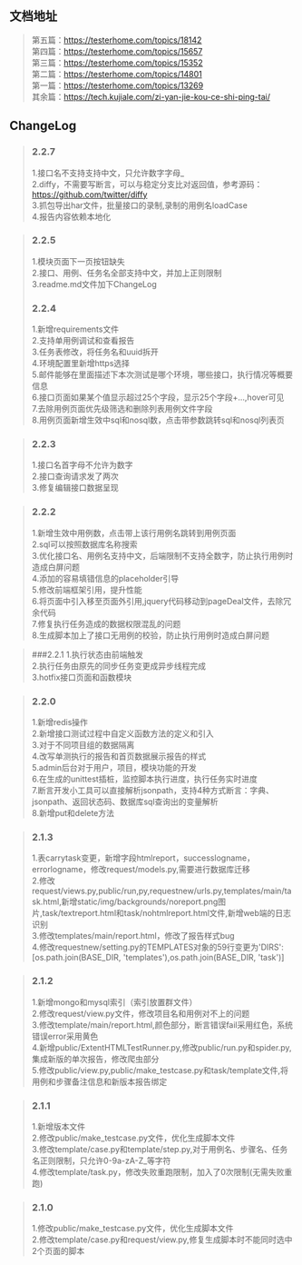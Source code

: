 ## 文档地址
>第五篇：https://testerhome.com/topics/18142  
>第四篇：https://testerhome.com/topics/15657   
>第三篇：https://testerhome.com/topics/15352  
>第二篇：https://testerhome.com/topics/14801   
>第一篇：https://testerhome.com/topics/13269  
>其余篇：https://tech.kujiale.com/zi-yan-jie-kou-ce-shi-ping-tai/  
## ChangeLog
>### 2.2.7  
>1.接口名不支持支持中文，只允许数字字母_        
>2.diffy，不需要写断言，可以与稳定分支比对返回值，参考源码：https://github.com/twitter/diffy  
>3.抓包导出har文件，批量接口的录制,录制的用例名loadCase  
>4.报告内容依赖本地化

>### 2.2.5  
>1.模块页面下一页按钮缺失  
>2.接口、用例、任务名全部支持中文，并加上正则限制        
>3.readme.md文件加下ChangeLog    
>### 2.2.4  
>1.新增requirements文件  
>2.支持单用例调试和查看报告  
>3.任务表修改，将任务名和uuid拆开  
>4.环境配置里新增https选择  
>5.邮件能够在里面描述下本次测试是哪个环境，哪些接口，执行情况等概要信息  
>6.接口页面如果某个值显示超过25个字段，显示25个字段+...,hover可见  
>7.去除用例页面优先级筛选和删除列表用例文件字段  
>8.用例页面新增生效中sql和nosql数，点击带参数跳转sql和nosql列表页  

>### 2.2.3
>1.接口名首字母不允许为数字  
>2.接口查询请求发了两次  
>3.修复编辑接口数据呈现  

>### 2.2.2
>1.新增生效中用例数，点击带上该行用例名跳转到用例页面  
>2.sql可以按照数据库名称搜索  
>3.优化接口名、用例名支持中文，后端限制不支持全数字，防止执行用例时造成白屏问题  
>4.添加的容易填错信息的placeholder引导  
>5.修改前端框架引用，提升性能  
>6.将页面中引入移至页面外引用,jquery代码移动到pageDeal文件，去除冗余代码  
>7.修复执行任务造成的数据权限混乱的问题  
>8.生成脚本加上了接口无用例的校验，防止执行用例时造成白屏问题  

>###2.2.1
>1.执行状态由前端触发  
>2.执行任务由原先的同步任务变更成异步线程完成  
>3.hotfix接口页面和函数模块  

>### 2.2.0
>1.新增redis操作  
>2.新增接口测试过程中自定义函数方法的定义和引入  
>3.对于不同项目组的数据隔离  
>4.改写单测执行的报告和首页数据展示报告的样式  
>5.admin后台对于用户，项目，模块功能的开发  
>6.在生成的unittest插桩，监控脚本执行进度，执行任务实时进度  
>7.断言开发小工具可以直接解析jsonpath，支持4种方式断言：字典、jsonpath、返回状态码、数据库sql查询出的变量解析  
>8.新增put和delete方法  

>### 2.1.3
>1.表carrytask变更，新增字段htmlreport，successlogname，errorlogname，修改request/models.py,需要进行数据库迁移  
>2.修改request/views.py,public/run,py,requestnew/urls.py,templates/main/task.html,新增static/img/backgrounds/noreport.png图片,task/textreport.html和task/nohtmlreport.html文件,新增web端的日志识别  
>3.修改templates/main/report.html，修改了报告样式bug  
>4.修改requestnew/setting.py的TEMPLATES对象的59行变更为'DIRS': [os.path.join(BASE_DIR, 'templates'),os.path.join(BASE_DIR, 'task')]  

>### 2.1.2
>1.新增mongo和mysql索引（索引放置群文件）  
>2.修改request/view.py文件，修改项目名和用例对不上的问题  
>3.修改template/main/report.html,颜色部分，断言错误fail采用红色，系统错误error采用黄色  
>4.新增public/ExtentHTMLTestRunner.py,修改public/run.py和spider.py,集成新版的单次报告，修改爬虫部分  
>5.修改public/view.py,public/make_testcase.py和task/template文件,将用例和步骤备注信息和新版本报告绑定  

>### 2.1.1
>1.新增版本文件  
>2.修改public/make_testcase.py文件，优化生成脚本文件  
>3.修改template/case.py和template/step.py,对于用例名、步骤名、任务名正则限制，只允许0-9a-zA-Z_等字符  
>4.修改template/task.py，修改失败重跑限制，加入了0次限制(无需失败重跑)  


>### 2.1.0
>1.修改public/make_testcase.py文件，优化生成脚本文件  
>2.修改template/case.py和request/view.py,修复生成脚本时不能同时选中2个页面的脚本  


